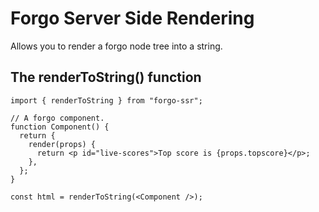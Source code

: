 # Forgo Server Side Rendering

Allows you to render a forgo node tree into a string.

## The renderToString() function

```tsx
import { renderToString } from "forgo-ssr";

// A forgo component.
function Component() {
  return {
    render(props) {
      return <p id="live-scores">Top score is {props.topscore}</p>;
    },
  };
}

const html = renderToString(<Component />);


```
